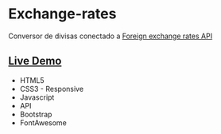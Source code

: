 # Exchange-rates
Conversor de divisas conectado a [Foreign exchange rates API](https://exchangeratesapi.io)

## [Live Demo](https://pvmelli.github.io/Exchange-rates/)

* HTML5
* CSS3 - Responsive
* Javascript
* API
* Bootstrap
* FontAwesome

